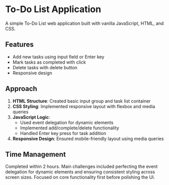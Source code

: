 # To-Do List Application

A simple To-Do List web application built with vanilla JavaScript, HTML, and CSS.

## Features
- Add new tasks using input field or Enter key
- Mark tasks as completed with click
- Delete tasks with delete button
- Responsive design

## Approach
1. **HTML Structure**: Created basic input group and task list container
2. **CSS Styling**: Implemented responsive layout with flexbox and media queries
3. **JavaScript Logic**:
   - Used event delegation for dynamic elements
   - Implemented add/complete/delete functionality
   - Handled Enter key press for task addition
4. **Responsive Design**: Ensured mobile-friendly layout using media queries

## Time Management
Completed within 2 hours. Main challenges included perfecting the event delegation for dynamic elements and ensuring consistent styling across screen sizes. Focused on core functionality first before polishing the UI.